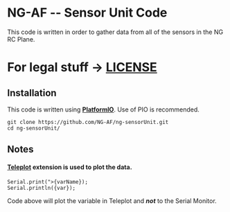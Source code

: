 # NG-AF -- Sensor Unit Code
This code is written in order to gather data from all of the sensors in the NG RC Plane.

# For legal stuff -> [LICENSE](./LICENSE.md)

## Installation

This code is written using **[PlatformIO](https://www.google.com/url?sa=t&rct=j&q=&esrc=s&source=web&cd=&cad=rja&uact=8&ved=2ahUKEwjf8JaWjYyAAxWaRvEDHYyaD2wQFnoECAoQAQ&url=https%3A%2F%2Fplatformio.org%2F&usg=AOvVaw0bbbRbV8IEdG0oFFV7AHHw&opi=89978449)**. Use of PIO is recommended.

```
git clone https://github.com/NG-AF/ng-sensorUnit.git
cd ng-sensorUnit/
```

## Notes
#### [Teleplot](https://marketplace.visualstudio.com/items?itemName=alexnesnes.teleplot) extension is used to plot the data. 
```
Serial.print(">{varName});
Serial.println({var});
```
Code above will plot the variable in Teleplot and ***not*** to the Serial Monitor.